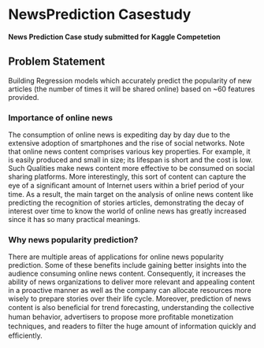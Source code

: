 # NewsPrediction Casestudy
#### News Prediction Case study submitted for Kaggle Competetion


## Problem Statement
Building Regression models which accurately predict the popularity of new articles (the number of times it will be shared online) based on ~60 features provided.

### Importance of online news
The consumption of online news is expediting day by day due to the extensive adoption of smartphones and the rise of social networks. Note that online news content comprises various key properties. For example, it is easily produced and small in size; its lifespan is short and the cost is low. Such Qualities make news content more effective to be consumed on social sharing platforms. More interestingly, this sort of content can capture the eye of a signiﬁcant amount of Internet users within a brief period of your time. As a result, the main target on the analysis of online news content like predicting the recognition of stories articles, demonstrating the decay of interest over time to know the world of online news has greatly increased since it has so many practical meanings.

### Why news popularity prediction?
There are multiple areas of applications for online news popularity prediction. Some of these benefits include gaining better insights into the audience consuming online news content. Consequently, it increases the ability of news organizations to deliver more relevant and appealing content in a proactive manner as well as the company can allocate resources more wisely to prepare stories over their life cycle. Moreover, prediction of news content is also beneﬁcial for trend forecasting, understanding the collective human behavior, advertisers to propose more proﬁtable monetization techniques, and readers to ﬁlter the huge amount of information quickly and efﬁciently.
